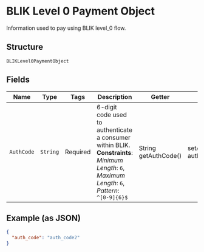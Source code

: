 
# BLIK Level 0 Payment Object

Information used to pay using BLIK level_0 flow.

## Structure

`BLIKLevel0PaymentObject`

## Fields

| Name | Type | Tags | Description | Getter | Setter |
|  --- | --- | --- | --- | --- | --- |
| `AuthCode` | `String` | Required | 6-digit code used to authenticate a consumer within BLIK.<br>**Constraints**: *Minimum Length*: `6`, *Maximum Length*: `6`, *Pattern*: `^[0-9]{6}$` | String getAuthCode() | setAuthCode(String authCode) |

## Example (as JSON)

```json
{
  "auth_code": "auth_code2"
}
```

